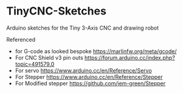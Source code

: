 TinyCNC-Sketches
================

Arduino sketches for the Tiny 3-Axis CNC and drawing robot

Referenced

* for G-code as looked bespoke https://marlinfw.org/meta/gcode/
* For CNC Shield v3 pin outs https://forum.arduino.cc/index.php?topic=491579.0
* For servo https://www.arduino.cc/en/Reference/Servo
* For Stepper https://www.arduino.cc/en/Reference/Stepper
* For Modified stepper https://github.com/jem-green/Stepper

